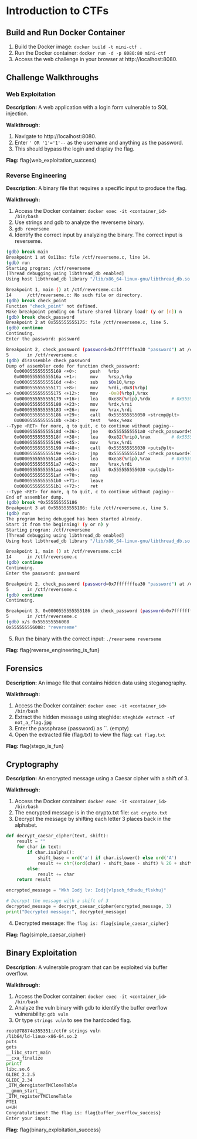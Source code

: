 # Introduction to CTFs

## Build and Run Docker Container
1. Build the Docker image: `docker build -t mini-ctf .`
2. Run the Docker container: `docker run -d -p 8080:80 mini-ctf`
3. Access the web challenge in your browser at http://localhost:8080.

## Challenge Walkthroughs
### Web Exploitation
**Description:** A web application with a login form vulnerable to SQL injection.

**Walkthrough:**
1. Navigate to http://localhost:8080.
2. Enter `' OR '1'='1'--` as the username and anything as the password.
3. This should bypass the login and display the flag.

**Flag:** flag{web_exploitation_success}

### Reverse Engineering
**Description:** A binary file that requires a specific input to produce the flag.

**Walkthrough:**
1. Access the Docker container: `docker exec -it <container_id> /bin/bash`
2. Use strings and gdb to analyze the reverseme binary.
3. `gdb reverseme`
4. Identify the correct input by analyzing the binary. The correct input is reverseme.
```bash
(gdb) break main
Breakpoint 1 at 0x11ba: file /ctf/reverseme.c, line 14.
(gdb) run
Starting program: /ctf/reverseme
[Thread debugging using libthread_db enabled]
Using host libthread_db library "/lib/x86_64-linux-gnu/libthread_db.so.1".

Breakpoint 1, main () at /ctf/reverseme.c:14
14      /ctf/reverseme.c: No such file or directory.
(gdb) break check_point
Function "check_point" not defined.
Make breakpoint pending on future shared library load? (y or [n]) n
(gdb) break check_password
Breakpoint 2 at 0x555555555175: file /ctf/reverseme.c, line 5.
(gdb) continue
Continuing.
Enter the password: password

Breakpoint 2, check_password (password=0x7fffffffea30 "password") at /ctf/reverseme.c:5
5       in /ctf/reverseme.c
(gdb) disassemble check_password
Dump of assembler code for function check_password:
   0x0000555555555169 <+0>:     push   %rbp
   0x000055555555516a <+1>:     mov    %rsp,%rbp
   0x000055555555516d <+4>:     sub    $0x10,%rsp
   0x0000555555555171 <+8>:     mov    %rdi,-0x8(%rbp)
=> 0x0000555555555175 <+12>:    mov    -0x8(%rbp),%rax
   0x0000555555555179 <+16>:    lea    0xe88(%rip),%rdx        # 0x555555556008
   0x0000555555555180 <+23>:    mov    %rdx,%rsi
   0x0000555555555183 <+26>:    mov    %rax,%rdi
   0x0000555555555186 <+29>:    call   0x555555555050 <strcmp@plt>
   0x000055555555518b <+34>:    test   %eax,%eax
--Type <RET> for more, q to quit, c to continue without paging--
   0x000055555555518d <+36>:    jne    0x5555555551a0 <check_password+55>
   0x000055555555518f <+38>:    lea    0xe82(%rip),%rax        # 0x555555556018
   0x0000555555555196 <+45>:    mov    %rax,%rdi
   0x0000555555555199 <+48>:    call   0x555555555030 <puts@plt>
   0x000055555555519e <+53>:    jmp    0x5555555551af <check_password+70>
   0x00005555555551a0 <+55>:    lea    0xea8(%rip),%rax        # 0x55555555604f
   0x00005555555551a7 <+62>:    mov    %rax,%rdi
   0x00005555555551aa <+65>:    call   0x555555555030 <puts@plt>
   0x00005555555551af <+70>:    nop
   0x00005555555551b0 <+71>:    leave
   0x00005555555551b1 <+72>:    ret
--Type <RET> for more, q to quit, c to continue without paging--
End of assembler dump.
(gdb) break *0x555555555186
Breakpoint 3 at 0x555555555186: file /ctf/reverseme.c, line 5.
(gdb) run
The program being debugged has been started already.
Start it from the beginning? (y or n) y
Starting program: /ctf/reverseme
[Thread debugging using libthread_db enabled]
Using host libthread_db library "/lib/x86_64-linux-gnu/libthread_db.so.1".

Breakpoint 1, main () at /ctf/reverseme.c:14
14      in /ctf/reverseme.c
(gdb) continue
Continuing.
Enter the password: password

Breakpoint 2, check_password (password=0x7fffffffea30 "password") at /ctf/reverseme.c:5
5       in /ctf/reverseme.c
(gdb) continue
Continuing.

Breakpoint 3, 0x0000555555555186 in check_password (password=0x7fffffffea30 "password") at /ctf/reverseme.c:5
5       in /ctf/reverseme.c
(gdb) x/s 0x555555556008
0x555555556008: "reverseme"
```
5. Run the binary with the correct input: `./reverseme reverseme`

**Flag:** flag{reverse_engineering_is_fun}

##  Forensics
**Description:** An image file that contains hidden data using steganography.

**Walkthrough:**
1. Access the Docker container: `docker exec -it <container_id> /bin/bash`
2. Extract the hidden message using steghide: `steghide extract -sf not_a_flag.jpg`
3. Enter the passphrase (password) as ``. (empty)
4. Open the extracted file (flag.txt) to view the flag: `cat flag.txt`

**Flag:** flag{stego_is_fun}

## Cryptography
**Description:** An encrypted message using a Caesar cipher with a shift of 3.

**Walkthrough:**
1. Access the Docker container: `docker exec -it <container_id> /bin/bash`
2. The encrypted message is in the crypto.txt file: `cat crypto.txt`
3. Decrypt the message by shifting each letter 3 places back in the alphabet.
```python
def decrypt_caesar_cipher(text, shift):
    result = ""
    for char in text:
        if char.isalpha():
            shift_base = ord('a') if char.islower() else ord('A')
            result += chr((ord(char) - shift_base - shift) % 26 + shift_base)
        else:
            result += char
    return result

encrypted_message = "Wkh Iodj lv: Iodj{vlpsoh_fdhvdu_flskhu}"

# Decrypt the message with a shift of 3
decrypted_message = decrypt_caesar_cipher(encrypted_message, 3)
print("Decrypted message:", decrypted_message)
```
4. Decrypted message: `The flag is: flag{simple_caesar_cipher}`

**Flag:** flag{simple_caesar_cipher}

## Binary Exploitation
**Description:** A vulnerable program that can be exploited via buffer overflow.

**Walkthrough:**
1. Access the Docker container: `docker exec -it <container_id> /bin/bash`
2. Analyze the vuln binary with gdb to identify the buffer overflow vulnerability: `gdb vuln`
3. Or type `strings vuln` to see the hardcoded flag.
```bash
root@78874e355351:/ctf# strings vuln
/lib64/ld-linux-x86-64.so.2
puts
gets
__libc_start_main
__cxa_finalize
printf
libc.so.6
GLIBC_2.2.5
GLIBC_2.34
_ITM_deregisterTMCloneTable
__gmon_start__
_ITM_registerTMCloneTable
PTE1
u+UH
Congratulations! The flag is: flag{buffer_overflow_success}
Enter your input:
```
   
**Flag:** flag{binary_exploitation_success}